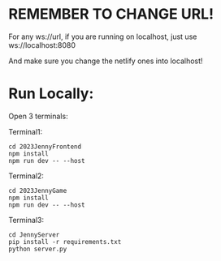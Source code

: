 # REMEMBER TO CHANGE URL!

For any ws://url, if you are running on localhost, just use ws://localhost:8080

And make sure you change the netlify ones into localhost!

# Run Locally:

Open 3 terminals:

Terminal1: 

```
cd 2023JennyFrontend
npm install
npm run dev -- --host
```

Terminal2: 

```
cd 2023JennyGame
npm install
npm run dev -- --host
```

Terminal3:

```
cd JennyServer
pip install -r requirements.txt
python server.py
```
